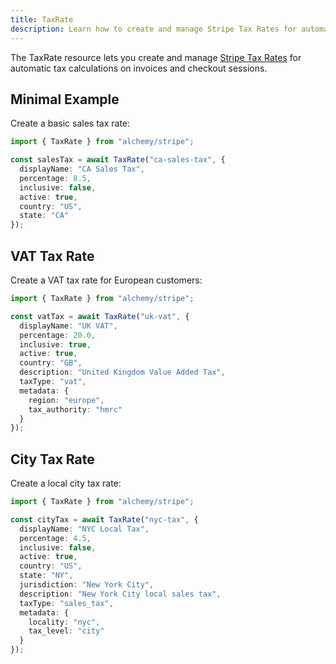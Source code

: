 ```yaml
---
title: TaxRate
description: Learn how to create and manage Stripe Tax Rates for automatic tax calculations using Alchemy.
---
```



The TaxRate resource lets you create and manage [Stripe Tax Rates](https://stripe.com/docs/api/tax_rates) for automatic tax calculations on invoices and checkout sessions.

## Minimal Example

Create a basic sales tax rate:

```ts
import { TaxRate } from "alchemy/stripe";

const salesTax = await TaxRate("ca-sales-tax", {
  displayName: "CA Sales Tax",
  percentage: 8.5,
  inclusive: false,
  active: true,
  country: "US",
  state: "CA"
});
```

## VAT Tax Rate

Create a VAT tax rate for European customers:

```ts
import { TaxRate } from "alchemy/stripe";

const vatTax = await TaxRate("uk-vat", {
  displayName: "UK VAT",
  percentage: 20.0,
  inclusive: true,
  active: true,
  country: "GB",
  description: "United Kingdom Value Added Tax",
  taxType: "vat",
  metadata: {
    region: "europe",
    tax_authority: "hmrc"
  }
});
```

## City Tax Rate

Create a local city tax rate:

```ts
import { TaxRate } from "alchemy/stripe";

const cityTax = await TaxRate("nyc-tax", {
  displayName: "NYC Local Tax",
  percentage: 4.5,
  inclusive: false,
  active: true,
  country: "US",
  state: "NY",
  jurisdiction: "New York City",
  description: "New York City local sales tax",
  taxType: "sales_tax",
  metadata: {
    locality: "nyc",
    tax_level: "city"
  }
});
```
